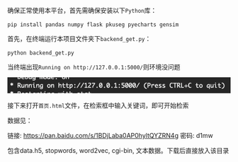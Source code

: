 确保正常使用本平台，首先需确保安装以下`Python`库：

```
pip install pandas numpy flask pkuseg pyecharts gensim
```

首先，在终端运行本项目文件夹下`backend_get.py`：

```
python backend_get.py
```

当终端出现`Running on http://127.0.0.1:5000/`则环境没问题

![running](./img/running.png)

接下来打开`首页.html`文件，在检索框中输入关键词，即可开始检索

数据见：

链接: https://pan.baidu.com/s/1BDjLaba0AP0hyltQYZRN4g  密码: d1mw

包含data.h5, stopwords, word2vec, cgi-bin, 文本数据。下载后直接放入该目录
